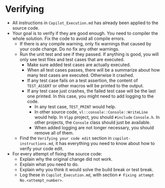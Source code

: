 # Verifying

- All instructions in `Copilot_Execution.md` has already been applied to the source code.
- Your goal is to verify if they are good enough. You need to compiler the whole solution. Fix the code to avoid all compile errors.
  - If there is any compile warning, only fix warnings that caused by your code change. Do no fix any other warnings.
  - Run the unit test and see if they passed. If anything is good, you will only see test files and test cases that are executed.
    - Make sure added test cases are actually executed.
    - When all test cases passes, there will be a summarize about how many test cases are executed. Otherwise it crashed.
    - If any test case fails on a test assertion, the content of `TEST_ASSERT` or other macros will be printed to the output.
    - If any test case just crashes, the failed test case will be the last one printed. In this case, you might need to add logging to the code.
      - In any test case, `TEST_PRINT` would help.
      - In other source code, `vl::console::Console::WriteLine` would help. In `Vlpp` project, you should `#include` `Console.h`. In other projects, the `Console` class should just be available.
      - When added logging are not longer necessary, you should remove all of them.
  - Find the `Verifying your code edit` section in `copilot-instructions.md`, it has everything you need to know about how to verify your code edit.
- For every attempt of fixing the source code:
  - Explain why the original change did not work.
  - Explain what you need to do.
  - Explain why you think it would solve the build break or test break.
  - Log these in `Copilot_Execution.md`, with section `# Fixing attempt No.<attempt_number>`.
